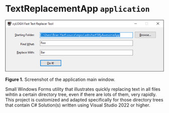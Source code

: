 # TextReplacementApp `application`

![Fig01](img/fig01.png)

**Figure 1.** Screenshot of the application main window.

Small Windows Forms utility that illustrates quickly replacing text in all files wihtin a certain directory tree, even if there are lots of them, very rapidly.  This project is customized and adapted specifically for those directory trees that contain C# Solution(s) written using Visual Studio 2022 or higher.